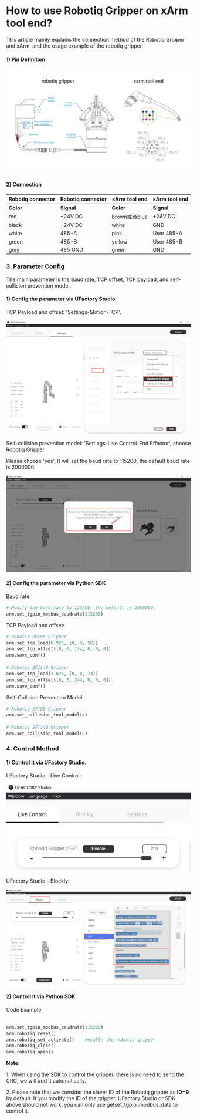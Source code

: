 # How to use Robotiq Gripper on xArm tool end?

This article mainly explains the connection method of the Robotiq Gripper and xArm, and the usage example of the robotiq gripper.

#### 1) Pin Definition

![](../assets/RobotiqGripper.jpg)

#### 2) Connection

| Robotiq connector | Robotiq connector | xArm tool end | xArm tool end |
|-------------------|-------------------|---------------|---------------|
| **Color**         | **Signal**        | **Color**     | **Signal**    |
| red               | +24V DC           | brown或者blue   | +24V DC       |
| black             | -24V DC           | white         | GND           |
| white             | 485-A             | pink          | User 485-A    |
| green             | 485-B             | yellow        | User 485-B    |
| grey              | 485 GND           | green         | GND           |


### 3. Parameter Config

The main parameter is the Baud rate, TCP offset, TCP payload, and self-collision prevention model.

#### 1) Config the parameter via UFactory Studio

TCP Payload and offset: 'Settings-Motion-TCP'.

![](../assets/image(10).png)

Self-collision prevention model: 'Settings-Live Control-End Effector', choose Robotiq Gripper.

Please choose 'yes', It will set the baud rate to 115200, the default baud rate is 2000000.

![](../assets/image(53).png)

#### 2) Config the parameter via Python SDK

Baud rate:

```python
# Modify the baud rate to 115200, the default is 2000000.
arm.set_tgpio_modbus_baudrate(115200)  
```


TCP Payload and offset:


```python
# Robotiq 2F/85 Gripper
arm.set_tcp_load(0.925, [0, 0, 58])
arm.set_tcp_offset([0, 0, 174, 0, 0, 0])
arm.save_conf()

# Robotiq 2F/140 Gripper
arm.set_tcp_load(1.025, [0, 0, 73])
arm.set_tcp_offset([0, 0, 244, 0, 0, 0])
arm.save_conf()
```


Self-Collision Prevention Model:


```python
# Robotiq 2F/85 Gripper
arm.set_collision_tool_model(4)

# Robotiq 2F/140 Gripper
arm.set_collision_tool_model(5)
```


### 4. Control Method

#### 1) Control it via UFactory Studio.

UFactory Studio - Live Control:

<div align="left">

![](../assets/image(4)(1)(1)(1).png)



UFactory Studio - Blockly:

![](../assets/image(5)(1)(1).png)

#### 2) Control it via Python SDK

Code Example
```python

arm.set_tgpio_modbus_baudrate(115200)  
arm.robotiq_reset()
arm.robotiq_set_activate()    #enable the robotiq gripper
arm.robotiq_close()
arm.robotiq_open()
```



**Note:**

1\. When using the SDK to control the gripper, there is no need to send the CRC, we will add it automatically.

2\. Please note that we consider the slaver ID of the Robotiq gripper as **ID=9** by default. If you modify the ID of the gripper, UFactory Studio or SDK above should not work, you can only use getset\_tgpio\_modbus\_data to control it.

